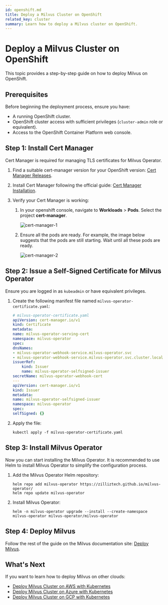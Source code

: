 ```yaml
---
id: openshift.md
title: Deploy a Milvus Cluster on OpenShift
related_key: cluster
summary: Learn how to deploy a Milvus cluster on OpenShift.
---
```


# Deploy a Milvus Cluster on OpenShift

This topic provides a step-by-step guide on how to deploy Milvus on OpenShift.

## Prerequisites

Before beginning the deployment process, ensure you have:

- A running OpenShift cluster.
- OpenShift cluster access with sufficient privileges (`cluster-admin` role or equivalent).
- Access to the OpenShift Container Platform web console.

## Step 1: Install Cert Manager

Cert Manager is required for managing TLS certificates for Milvus Operator.

1. Find a suitable cert-manager version for your OpenShift version: [Cert Manager Releases](https://cert-manager.io/docs/releases/).
2. Install Cert Manager following the official guide: [Cert Manager Installation](https://cert-manager.io/docs/installation/).
3. Verify your Cert Manager is working:

    1. In your openshift console, navigate to **Workloads** > **Pods**. Select the project **cert-manager**.

        ![cert-manager-1](../../../../../assets/openshift-cert-manager-1.png)

    2. Ensure all the pods are ready. For example, the image below suggests that the pods are still starting. Wait until all these pods are ready.

        ![cert-manager-2](../../../../../assets/openshift-cert-manager-2.png)

## Step 2: Issue a Self-Signed Certificate for Milvus Operator

Ensure you are logged in as `kubeadmin` or have equivalent privileges.

1. Create the following manifest file named `milvus-operator-certificate.yaml`:

    ```yaml
    # milvus-operator-certificate.yaml
    apiVersion: cert-manager.io/v1
    kind: Certificate
    metadata:
    name: milvus-operator-serving-cert
    namespace: milvus-operator
    spec:
    dnsNames:
    - milvus-operator-webhook-service.milvus-operator.svc
    - milvus-operator-webhook-service.milvus-operator.svc.cluster.local
    issuerRef:
        kind: Issuer
        name: milvus-operator-selfsigned-issuer
    secretName: milvus-operator-webhook-cert
    ---
    apiVersion: cert-manager.io/v1
    kind: Issuer
    metadata:
    name: milvus-operator-selfsigned-issuer
    namespace: milvus-operator
    spec:
    selfSigned: {}
    ```

2. Apply the file:

    ```shell
    kubectl apply -f milvus-operator-certificate.yaml
    ```

## Step 3: Install Milvus Operator

Now you can start installing the Milvus Operator. It is recommended to use Helm to install Milvus Operator to simplify the configuration process.

1. Add the Milvus Operator Helm repository:

    ```shell
    helm repo add milvus-operator https://zilliztech.github.io/milvus-operator/
    helm repo update milvus-operator
    ```

2. Install Milvus Operator:

    ```shell
    helm -n milvus-operator upgrade --install --create-namespace milvus-operator milvus-operator/milvus-operator
    ```

## Step 4: Deploy Milvus

Follow the rest of the guide on the Milvus documentation site: [Deploy Milvus](https://milvus.io/docs/install_cluster-milvusoperator.md#Deploy-Milvus).

## What's Next

If you want to learn how to deploy Milvus on other clouds:

- [Deploy Milvus Cluster on AWS with Kubernetes](eks.md)
- [Deploy Milvus Cluster on Azure with Kubernetes](azure.md)
- [Deploy Milvus Cluster on GCP with Kubernetes](gcp.md)

